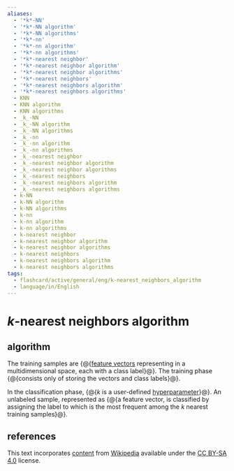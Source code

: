 ```yaml
---
aliases:
  - '*k*-NN'
  - '*k*-NN algorithm'
  - '*k*-NN algorithms'
  - '*k*-nn'
  - '*k*-nn algorithm'
  - '*k*-nn algorithms'
  - '*k*-nearest neighbor'
  - '*k*-nearest neighbor algorithm'
  - '*k*-nearest neighbor algorithms'
  - '*k*-nearest neighbors'
  - '*k*-nearest neighbors algorithm'
  - '*k*-nearest neighbors algorithms'
  - KNN
  - KNN algorithm
  - KNN algorithms
  - _k_-NN
  - _k_-NN algorithm
  - _k_-NN algorithms
  - _k_-nn
  - _k_-nn algorithm
  - _k_-nn algorithms
  - _k_-nearest neighbor
  - _k_-nearest neighbor algorithm
  - _k_-nearest neighbor algorithms
  - _k_-nearest neighbors
  - _k_-nearest neighbors algorithm
  - _k_-nearest neighbors algorithms
  - k-NN
  - k-NN algorithm
  - k-NN algorithms
  - k-nn
  - k-nn algorithm
  - k-nn algorithms
  - k-nearest neighbor
  - k-nearest neighbor algorithm
  - k-nearest neighbor algorithms
  - k-nearest neighbors
  - k-nearest neighbors algorithm
  - k-nearest neighbors algorithms
tags:
  - flashcard/active/general/eng/k-nearest_neighbors_algorithm
  - language/in/English
---
```


# _k_-nearest neighbors algorithm

## algorithm

The training samples are {@{[feature vectors](feature%20(machine%20learning).md#feature%20vectors) representing in a multidimensional space, each with a class label}@}. The training phase {@{consists only of storing the vectors and class labels}@}. <!--SR:!2026-03-18,430,290!2026-01-28,403,270-->

In the classification phase, {@{_k_ is a user-defined [hyperparameter](hyperparameter%20(machine%20learning).md)}@}. An unlabeled sample, represented as {@{a feature vector, is classified by assigning the label to which is the most frequent among the _k_ nearest training samples}@}. <!--SR:!2026-09-24,634,330!2025-05-12,240,290-->

## references

This text incorporates [content](https://en.wikipedia.org/wiki/k-nearest_neighbors_algorithm) from [Wikipedia](Wikipedia.md) available under the [CC BY-SA 4.0](https://creativecommons.org/licenses/by-sa/4.0/) license.
